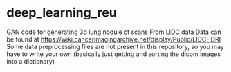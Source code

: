 # deep_learning_reu
GAN code for generating 3d lung nodule ct scans From LIDC data
Data can be found at https://wiki.cancerimagingarchive.net/display/Public/LIDC-IDRI
Some data preprocessing files are not present in this repository, so you may have to write your own (basically just getting and sorting the dicom images into a dictionary)
